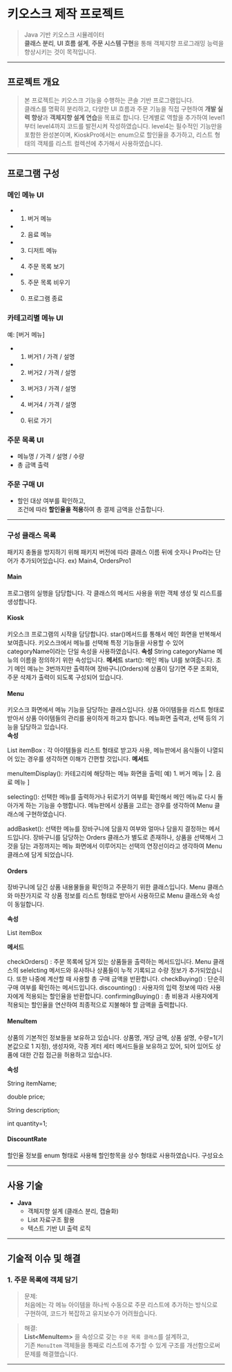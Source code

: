 #  키오스크 제작 프로젝트

> Java 기반 키오스크 시뮬레이터  
> **클래스 분리**, **UI 흐름 설계**, **주문 시스템 구현**을 통해 객체지향 프로그래밍 능력을 향상시키는 것이 목적입니다.

---

##  프로젝트 개요

> 본 프로젝트는 키오스크 기능을 수행하는 콘솔 기반 프로그램입니다.  
> 클래스를 명확히 분리하고, 다양한 UI 흐름과 주문 기능을 직접 구현하여 **개발 실력 향상**과 **객체지향 설계 연습**을 목표로 합니다.
> 단계별로 역할을 추가하여 level1부터 level4까지 코드를 발전시켜 작성하였습니다. level4는 필수적인 기능만을 포함한 완성본이며, 
> KioskPro에서는 enum으로 할인율을 추가하고, 리스트 형태의 객체를 리스트 컬렉션에 추가해서 사용하였습니다.
---

##  프로그램 구성

###  메인 메뉴 UI
- 1. 버거 메뉴
- 2. 음료 메뉴
- 3. 디저트 메뉴
- 4. 주문 목록 보기
- 5. 주문 목록 비우기
- 0. 프로그램 종료

###  카테고리별 메뉴 UI
예: [버거 메뉴]
- 1. 버거1 / 가격 / 설명  
- 2. 버거2 / 가격 / 설명  
- 3. 버거3 / 가격 / 설명  
- 4. 버거4 / 가격 / 설명  
- 0. 뒤로 가기  

###  주문 목록 UI
- 메뉴명 / 가격 / 설명 / 수량
-  총 금액 출력

###  주문 구매 UI
- 할인 대상 여부를 확인하고,  
  조건에 따라 **할인율을 적용**하여 총 결제 금액을 산출합니다.

---
### 구성 클래스 목록

패키지 충돌을 방지하기 위해 패키지 버전에 따라 클래스 이름 뒤에 숫자나 Pro라는 단어가 추가되어있습니다.
ex) Main4, OrdersPro1
#### Main
프로그램의 실행을 담당합니다. 각 클래스의 메서드 사용을 위한 객체 생성 및 리스트를 생성합니다.

#### Kiosk
 키오스크 프로그램의 시작을 담당합니다. star()메서드를 통해서 메인 화면을 반복해서 보여줍니다. 키오스크에서 메뉴를 선택해 특정 기능들을 사용할 수 있어 categoryName이라는 단일 속성을 사용하였습니다.
  **속성**
  String categoryName 메뉴의 이름을 정의하기 위한 속성입니다.
  **메서드**
  start(): 메인 메뉴 UI를 보여줍니다. 초기 메인 메뉴는 3번까지만 출력하며 장바구니(Orders)에 상품이 담기면 주문 조회와, 주문 삭제가 출력이 되도록 구성되어 있습니다.

#### Menu
  키오스크 화면에서 메뉴 기능을 담당하는 클래스입니다. 상품 아이템들을 리스트 형태로 받아서 상품 아이템들의 관리를 용이하게 하고자 합니다. 메뉴화면 출력과, 선택 등의 기능을 담당하고 있습니다.  
  **속성**
  
  List <MenuItem>itemBox : 각 아이템들을 리스트 형태로 받고자 사용, 메뉴판에서 음식들이 나열되어 있는 경우를 생각하면 이해가 간편할 것입니다.
  **메서드**
  
  menuItemDisplay(): 카테고리에 해당하는 메뉴 화면을 출력[ 예) 1. 버거 메뉴  | 2. 음료 메뉴 ]
  
  selecting(): 선택한 메뉴를 출력하거나 뒤로가기 여부를 확인해서 메인 메뉴로 다시 돌아가게 하는 기능을 수행합니다. 메뉴판에서 상품을 고르는 경우를 생각하여 Menu 클래스에 구현하였습니다.
  
  addBasket(): 선택한 메뉴를 장바구니에 담을지 여부와 얼마나 담을지 결정하는 메서드입니다. 장바구니를 담당하는 Orders 클래스가 별도로 존재하나, 상품을 선택해서 그것을 담는 과정까지는 메뉴 화면에서 이루어지는 선택의 연장선이라고 생각하여 Menu 클래스에 담게 되었습니다.
  
#### Orders
  장바구니에 담긴 상품 내용물들을 확인하고 주문하기 위한 클래스입니다. Menu 클래스와 마찬가지로 각 상품 정보를 리스트 형태로 받아서 사용하므로 Menu 클래스와 속성이 동일합니다.

  **속성**
  
List <MenuItem>itemBox

**메서드**

checkOrders() : 주문 목록에 담겨 있는 상품들을 출력하는 메서드입니다. Menu 클래스의 selelcting 메서드와 유사하나 상품들이 누적 기록되고 수량 정보가 추가되었습니다. 또한 나중에 계산할 때 사용할 총 구매 금액을 반환합니다.
checkBuying() : 단순히 구매 여부를 확인하는 메서드입니다.
discounting() : 사용자의 입력 정보에 따라 사용자에게 적용되는 할인율을 반환합니다.
confirmingBuying() :  총 비용과  사용자에게 적용되는 할인율을 연산하여 최종적으로 지불해야 할 금액을 출력합니다.


#### MenuItem
  상품의 기본적인 정보들을 보유하고 있습니다. 상품명, 개당 금액, 상품 설명, 수량=1(기본값으로 1 지정), 생성자와, 각종 게터 세터 메서드들을 보유하고 있어,  되어 있어도 상품에 대한 간접 접근을 허용하고 있습니다. 

**속성**

String itemName;

double price;

String description;

int quantity=1;


#### DiscountRate
  할인율 정보를 enum 형태로 사용해 할인항목을 상수 형태로 사용하였습니다.
  구성요소

---
##  사용 기술

- **Java**
  - 객체지향 설계 (클래스 분리, 캡슐화)
  - List 자료구조 활용
  - 텍스트 기반 UI 출력 로직

---

##  기술적 이슈 및 해결

### 1. **주문 목록에 객체 담기**
> 문제:  
처음에는 각 메뉴 아이템을 하나씩 수동으로 주문 리스트에 추가하는 방식으로 구현하여, 코드가 복잡하고 유지보수가 어려웠습니다.

> 해결:  
**List\<MenuItem\>** 을 속성으로 갖는 `주문 목록 클래스`를 설계하고,  
기존 `MenuItem` 객체들을 통째로 리스트에 추가할 수 있게 구조를 개선함으로써 문제를 해결했습니다.

---



